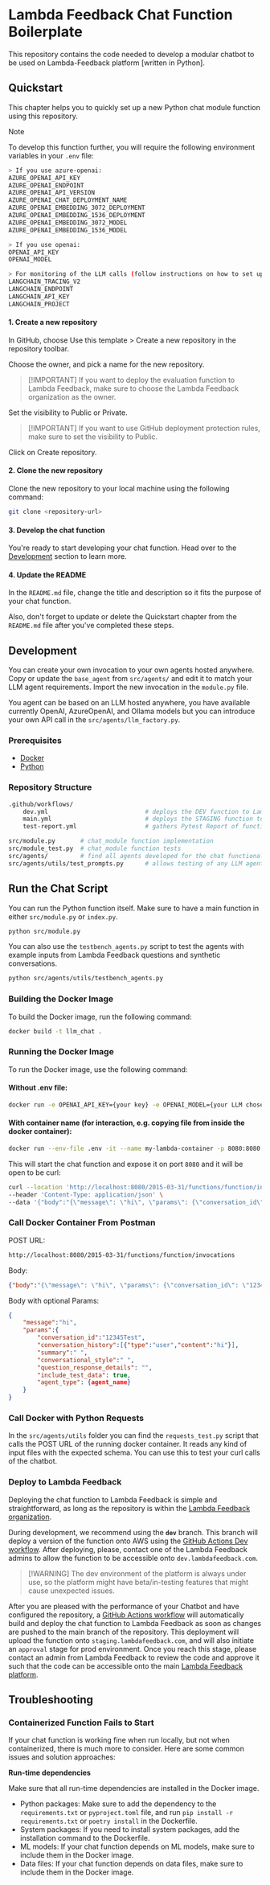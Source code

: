 # Lambda Feedback Chat Function Boilerplate

This repository contains the code needed to develop a modular chatbot to be used on Lambda-Feedback platform [written in Python].

## Quickstart

This chapter helps you to quickly set up a new Python chat module function using this repository.

> [!NOTE]
> To develop this function further, you will require the following environment variables in your `.env` file:
```bash
> If you use azure-openai:
AZURE_OPENAI_API_KEY
AZURE_OPENAI_ENDPOINT
AZURE_OPENAI_API_VERSION
AZURE_OPENAI_CHAT_DEPLOYMENT_NAME
AZURE_OPENAI_EMBEDDING_3072_DEPLOYMENT
AZURE_OPENAI_EMBEDDING_1536_DEPLOYMENT
AZURE_OPENAI_EMBEDDING_3072_MODEL
AZURE_OPENAI_EMBEDDING_1536_MODEL

> If you use openai:
OPENAI_API_KEY
OPENAI_MODEL

> For monitoring of the LLM calls (follow instructions on how to set up on langsmith):
LANGCHAIN_TRACING_V2
LANGCHAIN_ENDPOINT
LANGCHAIN_API_KEY
LANGCHAIN_PROJECT
```

#### 1. Create a new repository
In GitHub, choose Use this template > Create a new repository in the repository toolbar.

Choose the owner, and pick a name for the new repository.

> [!IMPORTANT] If you want to deploy the evaluation function to Lambda Feedback, make sure to choose the Lambda Feedback organization as the owner.

Set the visibility to Public or Private.

> [!IMPORTANT] If you want to use GitHub deployment protection rules, make sure to set the visibility to Public.

Click on Create repository.

#### 2. Clone the new repository
Clone the new repository to your local machine using the following command:

```bash
git clone <repository-url>
```

#### 3. Develop the chat function

You're ready to start developing your chat function. Head over to the [Development](#development) section to learn more.

#### 4. Update the README

In the `README.md` file, change the title and description so it fits the purpose of your chat function.

Also, don't forget to update or delete the Quickstart chapter from the `README.md` file after you've completed these steps.

## Development

You can create your own invocation to your own agents hosted anywhere. Copy or update the `base_agent` from `src/agents/` and edit it to match your LLM agent requirements. Import the new invocation in the `module.py` file.

You agent can be based on an LLM hosted anywhere, you have available currently OpenAI, AzureOpenAI, and Ollama models but you can introduce your own API call in the `src/agents/llm_factory.py`.

### Prerequisites

- [Docker](https://docs.docker.com/get-docker/)
- [Python](https://www.python.org)

### Repository Structure

```bash
.github/workflows/
    dev.yml                           # deploys the DEV function to Lambda Feedback
    main.yml                          # deploys the STAGING function to Lambda Feedback
    test-report.yml                   # gathers Pytest Report of function tests

src/module.py       # chat_module function implementation
src/module_test.py  # chat_module function tests
src/agents/         # find all agents developed for the chat functionality
src/agents/utils/test_prompts.py      # allows testing of any LLM agent on a couple of example inputs containing Lambda Feedback Questions and synthetic student conversations
```

## Run the Chat Script

You can run the Python function itself. Make sure to have a main function in either `src/module.py` or `index.py`.

```bash
python src/module.py
```

You can also use the `testbench_agents.py` script to test the agents with example inputs from Lambda Feedback questions and synthetic conversations.
```bash
python src/agents/utils/testbench_agents.py
```

### Building the Docker Image

To build the Docker image, run the following command:

```bash
docker build -t llm_chat .
```

### Running the Docker Image

To run the Docker image, use the following command:

#### Without .env file:

```bash
docker run -e OPENAI_API_KEY={your key} -e OPENAI_MODEL={your LLM chosen model name} -p 8080:8080 llm_chat
```

#### With container name (for interaction, e.g. copying file from inside the docker container):

```bash
docker run --env-file .env -it --name my-lambda-container -p 8080:8080 llm_chat
```

This will start the chat function and expose it on port `8080` and it will be open to be curl:

```bash
curl --location 'http://localhost:8080/2015-03-31/functions/function/invocations' \
--header 'Content-Type: application/json' \
--data '{"body":"{\"message\": \"hi\", \"params\": {\"conversation_id\": \"12345Test\", \"conversation_history\": [{\"type\": \"user\", \"content\": \"hi\"}]}}"}'
```

### Call Docker Container From Postman

POST URL:

```bash
http://localhost:8080/2015-03-31/functions/function/invocations
```

Body:

```JSON
{"body":"{\"message\": \"hi\", \"params\": {\"conversation_id\": \"12345Test\", \"conversation_history\": [{\"type\": \"user\", \"content\": \"hi\"}]}}"}
```

Body with optional Params:
```JSON
{
    "message":"hi",
    "params":{
        "conversation_id":"12345Test",
        "conversation_history":[{"type":"user","content":"hi"}],
        "summary":" ",
        "conversational_style":" ",
        "question_response_details": "",
        "include_test_data": true,
        "agent_type": {agent_name}
    }
}
```

### Call Docker with Python Requests

In the `src/agents/utils` folder you can find the `requests_test.py` script that calls the POST URL of the running docker container. It reads any kind of input files with the expected schema. You can use this to test your curl calls of the chatbot.

### Deploy to Lambda Feedback

Deploying the chat function to Lambda Feedback is simple and straightforward, as long as the repository is within the [Lambda Feedback organization](https://github.com/lambda-feedback).

During development, we recommend using the **`dev`** branch. This branch will deploy a version of the function onto AWS using the [GitHub Actions Dev workflow](.github/workflows/dev.yml). After deploying, please, contact one of the Lambda Feedback admins to allow the function to be accessible onto `dev.lambdafeedback.com`.

> [!WARNING] The dev environment of the platform is always under use, so the platform might have beta/in-testing features that might cause unexpected issues.

After you are pleased with the performance of your Chatbot and have configured the repository, a [GitHub Actions workflow](.github/workflows/main.yml) will automatically build and deploy the chat function to Lambda Feedback as soon as changes are pushed to the main branch of the repository. This deployment will upload the function onto `staging.lambdafeedback.com`, and will also initiate an `approval` stage for prod environment. Once you reach this stage, please contact an admin from Lambda Feedback to review the code and approve it such that the code can be accessible onto the main [Lambda Feedback platform](https://www.lambdafeedback.com/).

## Troubleshooting

### Containerized Function Fails to Start

If your chat function is working fine when run locally, but not when containerized, there is much more to consider. Here are some common issues and solution approaches:

**Run-time dependencies**

Make sure that all run-time dependencies are installed in the Docker image.

- Python packages: Make sure to add the dependency to the `requirements.txt` or `pyproject.toml` file, and run `pip install -r requirements.txt` or `poetry install` in the Dockerfile.
- System packages: If you need to install system packages, add the installation command to the Dockerfile.
- ML models: If your chat function depends on ML models, make sure to include them in the Docker image.
- Data files: If your chat function depends on data files, make sure to include them in the Docker image.
